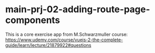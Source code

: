 # main-prj-02-adding-route-page-components

This is a core exercise app from M.Schwarzmuller course: https://www.udemy.com/course/vuejs-2-the-complete-guide/learn/lecture/21879922#questions
